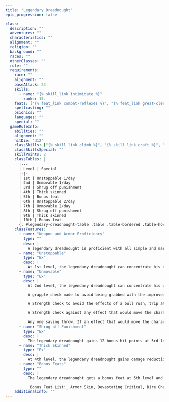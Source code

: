 ```yaml
---
title: "Legendary Dreadnought"
epic_progression: false

class:
  description: ""
  adventures: ""
  characteristics: ""
  alignment: ""
  religion: ""
  background: ""
  races: ""
  otherClasses: ""
  role: ""
  requirements:
    race: ""
    alignment: ""
    baseAttack: 23
    skills:
      - name: "{% skill_link intimidate %}"
        ranks: 15.
    feats: ["{% feat_link combat-reflexes %}", "{% feat_link great-cleave %}", "{% feat_link improved-bull-rush %}", "{% feat_link improved-critical %}"]
    spellcasting: ""
    psionics: ""
    languages: ""
    special: ""
  gameRuleInfo:
    abilities: ""
    alignment: ""
    hitDie: "d12"
    classSkills: ["{% skill_link climb %}", "{% skill_link craft %}", "{% skill_link intimidate %}", "{% skill_link jump %}", "{% skill_link swim %}"]
    classSkillsSpecial: ""
    skillPoints: 2
    classTables: |
      |---
      | Level | Special
      |-|-
      | 1st | Unstoppable 1/day
      | 2nd | Unmovable 1/day
      | 3rd | Shrug off punishment
      | 4th | Thick skinned
      | 5th | Bonus feat
      | 6th | Unstoppable 2/day
      | 7th | Unmovable 2/day
      | 8th | Shrug off punishment
      | 9th | Thick skinned
      | 10th | Bonus feat
      {: #legendary-dreadnought-table .table .table-bordered .table-hover .table-striped data-caption="Table: The Legendary Dreadnought" }
    classFeatures:
      - name: "Weapon and Armor Proficiency"
        type: ""
        desc: |
          A legendary dreadnought is proficient with all simple and martial weapons, all armor, and all shields.
      - name: "Unstoppable"
        type: "Ex"
        desc: |
          At 1st level, the legendary dreadnought can concentrate his or her power, gaining a +20 bonus on his or her Strength check to break or burst a door or item once per day, plus one additional time per day every five levels thereafter. As a special use of this ability, the legendary dreadnought can attempt to break a {% spell_link wall-of-force %} (Strength DC 32, and the character applies his or her unstoppable bonus to this check as well). Alternatively, the legendary dreadnought can apply the +20 bonus to a single attack roll.
      - name: "Unmovable"
        type: "Ex"
        desc: |
          At 2nd level, the legendary dreadnought can concentrate his or her power, making him or herself unmovable once per day, plus one additional time per day every five levels thereafter.  This power grants the character a +20 bonus on any one of the following:

          A grapple check made to avoid being grabbed with the improved grab ability.

          A Strength check to avoid the effects of a bull rush, trip attempt, or similar effect.

          A Strength check against any effect that would move the character either physically or magically.

          Any one saving throw. If an effect that would move the character either physically or magically does not normally allow a saving throw, the legendary dreadnought can use this ability to gain a Will saving throw. He or she still gains the +20 bonus on the saving throw in such a case.
      - name: "Shrug off Punishment"
        type: "Ex"
        desc: |
          The legendary dreadnought gains 12 bonus hit points at 3rd level and 12 more every five levels thereafter.
      - name: "Thick Skinned"
        type: "Ex"
        desc: |
          At 4th level, the legendary dreadnought gains damage reduction 3/&ndash;. This does not stack with damage reduction granted by magic items or nonpermanent magical effects, but it does stack with any damage reduction granted by permanent magical effects, class features, the Damage Reduction feat, and this ability itself. The damage reduction improves by 3 points every five levels thereafter
      - name: "Bonus Feats"
        type: ""
        desc: |
          The legendary dreadnought gets a bonus feat at 5th level and an additional bonus feat every five levels thereafter. These bonus feats must be selected from the list below.

          _Bonus Feat List:_ Armor Skin, Devastating Critical, Dire Charge, Epic Fortitude, Epic Prowess, Epic Toughness, Epic Weapon Focus, Epic Weapon Specialization, Fast Healing, Great Constitution, Great Strength, Improved {% feat_link combat-reflexes %}, Overwhelming Critical, Penetrate Damage Reduction.
    additionalInfo: ""
---
```


